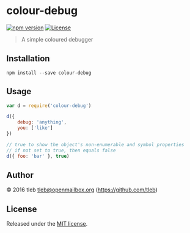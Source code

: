 # colour-debug

[![npm version][npm-image]][npm-url]
[![License][license-image]][license-url]

[npm-url]: https://www.npmjs.com/package/colour-debug
[npm-image]: https://img.shields.io/npm/v/colour-debug.svg
[license-url]: https://opensource.org/licenses/MIT
[license-image]: https://img.shields.io/npm/l/colour-debug.svg

> A simple coloured debugger

## Installation

```shell
npm install --save colour-debug
```

## Usage

```js
var d = require('colour-debug')

d({
    debug: 'anything',
    you: ['like']
})

// true to show the object's non-enumerable and symbol properties
// if not set to true, then equals false
d({ foo: 'bar' }, true)
```

## Author

© 2016 tleb <tleb@openmailbox.org> (https://github.com/tleb)

## License

Released under the [MIT license](http://tleb.mit-license.org).

